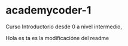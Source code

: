# academycoder-1
Curso Introductorio desde 0 a nivel intermedio, 


Hola es ta es la modificacióne del readme
